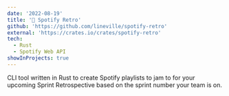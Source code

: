 ```yaml
---
date: '2022-08-19'
title: '🎵 Spotify Retro'
github: 'https://github.com/lineville/spotify-retro'
external: 'https://crates.io/crates/spotify-retro'
tech:
  - Rust
  - Spotify Web API
showInProjects: true
---
```


CLI tool written in Rust to create Spotify playlists to jam to for your upcoming Sprint Retrospective based on the sprint number your team is on.
